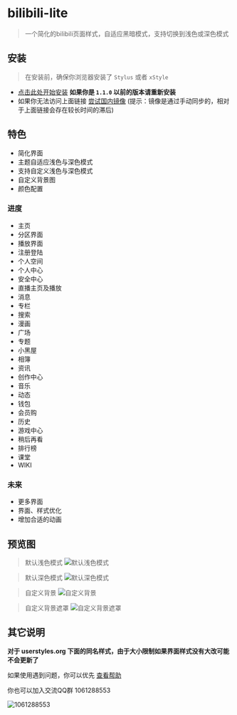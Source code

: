 # bilibili-lite

> 一个简化的bilibili页面样式，自适应黑暗模式，支持切换到浅色或深色模式

## 安装

> 在安装前，确保你浏览器安装了 `Stylus` 或者 `xStyle`

- [点击此处开始安装](https://tolking.github.io/usercss/bilibili-lite/index.user.css) **如果你是 `1.1.0` 以前的版本请重新安装**
- 如果你无法访问上面链接 [尝试国内镜像](https://gitee.com/tolking/usercss/raw/master/bilibili-lite/index.user.css) (提示：镜像是通过手动同步的，相对于上面链接会存在较长时间的滞后)

## 特色

- 简化界面
- 主题自适应浅色与深色模式
- 支持自定义浅色与深色模式
- 自定义背景图
- 颜色配置

### 进度

- 主页
- 分区界面
- 播放界面
- 注册登陆
- 个人空间
- 个人中心
- 安全中心
- 直播主页及播放
- 消息
- 专栏
- 搜索
- 漫画
- 广场
- 专题
- 小黑屋
- 相簿
- 资讯
- 创作中心
- 音乐
- 动态
- 钱包
- 会员购
- 历史
- 游戏中心
- 稍后再看
- 排行榜
- 课堂
- WIKI

### 未来

- 更多界面
- 界面、样式优化
- 增加合适的动画

## 预览图

> 默认浅色模式
![默认浅色模式](https://i.loli.net/2020/04/30/8cD3kFpALYnhwS1.jpg)

> 默认深色模式
![默认深色模式](https://i.loli.net/2020/04/30/Jl7dyAVrzkZbX6Y.jpg)

> 自定义背景
![自定义背景](https://i.loli.net/2020/04/30/tGwUXrxZmLj5zl2.jpg)

> 自定义背景遮罩
![自定义背景遮罩](https://i.loli.net/2020/04/30/u47g6adA1w9PBJR.jpg)

## 其它说明

**对于 userstyles.org 下面的同名样式，由于大小限制如果界面样式没有大改可能不会更新了**

如果使用遇到问题，你可以优先 [查看帮助](../help.md)

你也可以加入交流QQ群 1061288553

![1061288553](https://i.loli.net/2020/03/28/agCTnyh2ZRDsQm3.jpg)